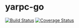 # yarpc-go

[![Build Status][ci-img]][ci] [![Coverage Status][cov-img]][cov]

  [ci-img]: https://travis-ci.org/yarpc/yarpc-go.svg?branch=master
  [cov-img]: https://coveralls.io/repos/github/yarpc/yarpc-go/badge.svg?branch=master
  [ci]: https://travis-ci.org/yarpc/yarpc-go
  [cov]: https://coveralls.io/github/yarpc/yarpc-go?branch=master
